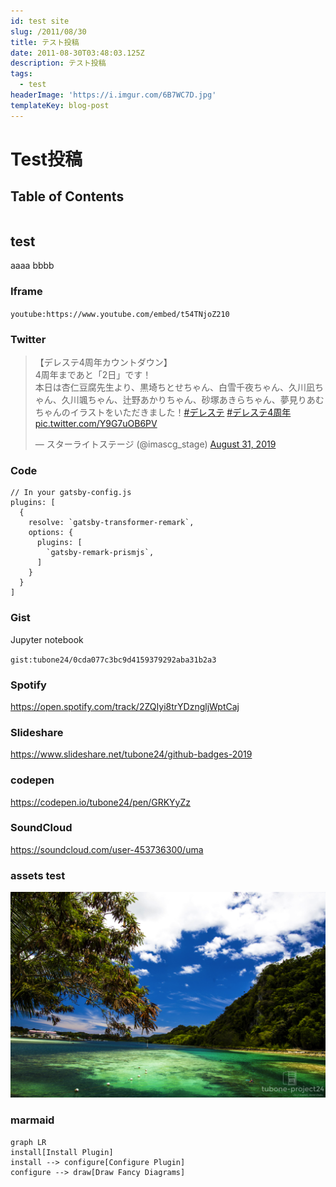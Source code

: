```yaml
---
id: test site
slug: /2011/08/30
title: テスト投稿
date: 2011-08-30T03:48:03.125Z
description: テスト投稿
tags:
  - test
headerImage: 'https://i.imgur.com/6B7WC7D.jpg'
templateKey: blog-post
---
```


# Test投稿

## Table of Contents

```toc

```

## test

aaaa
bbbb

### Iframe

`youtube:https://www.youtube.com/embed/t54TNjoZ210`

### Twitter

<blockquote class="twitter-tweet"><p lang="ja" dir="ltr">【デレステ4周年カウントダウン】<br>4周年まであと「2日」です！<br>本日は杏仁豆腐先生より、黒埼ちとせちゃん、白雪千夜ちゃん、久川凪ちゃん、久川颯ちゃん、辻野あかりちゃん、砂塚あきらちゃん、夢見りあむちゃんのイラストをいただきました！<a href="https://twitter.com/hashtag/%E3%83%87%E3%83%AC%E3%82%B9%E3%83%86?src=hash&amp;ref_src=twsrc%5Etfw">#デレステ</a> <a href="https://twitter.com/hashtag/%E3%83%87%E3%83%AC%E3%82%B9%E3%83%864%E5%91%A8%E5%B9%B4?src=hash&amp;ref_src=twsrc%5Etfw">#デレステ4周年</a> <a href="https://t.co/Y9G7uOB6PV">pic.twitter.com/Y9G7uOB6PV</a></p>&mdash; スターライトステージ (@imascg_stage) <a href="https://twitter.com/imascg_stage/status/1167814328797450241?ref_src=twsrc%5Etfw">August 31, 2019</a></blockquote>

### Code

```javascript{numberLines: 5}{1,5-9}
// In your gatsby-config.js
plugins: [
  {
    resolve: `gatsby-transformer-remark`,
    options: {
      plugins: [
        `gatsby-remark-prismjs`,
      ]
    }
  }
]
```

### Gist

Jupyter notebook

`gist:tubone24/0cda077c3bc9d4159379292aba31b2a3`

### Spotify

https://open.spotify.com/track/2ZQIyi8trYDzngljWptCaj

### Slideshare

https://www.slideshare.net/tubone24/github-badges-2019

### codepen

https://codepen.io/tubone24/pen/GRKYyZz

### SoundCloud

https://soundcloud.com/user-453736300/uma

### assets test



![aaa](/assets/“ss”-2019-01-06-23.56.44.png "aaa")

### marmaid

```mermaid
graph LR
install[Install Plugin]
install --> configure[Configure Plugin]
configure --> draw[Draw Fancy Diagrams]
```
